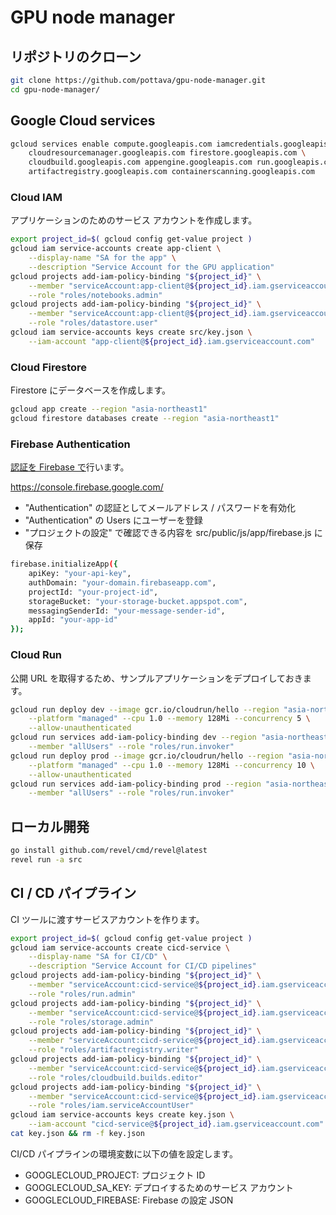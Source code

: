 # GPU node manager

## リポジトリのクローン

```sh
git clone https://github.com/pottava/gpu-node-manager.git
cd gpu-node-manager/
```

## Google Cloud services

```sh
gcloud services enable compute.googleapis.com iamcredentials.googleapis.com \
    cloudresourcemanager.googleapis.com firestore.googleapis.com \
    cloudbuild.googleapis.com appengine.googleapis.com run.googleapis.com \
    artifactregistry.googleapis.com containerscanning.googleapis.com
```

### Cloud IAM

アプリケーションのためのサービス アカウントを作成します。

```sh
export project_id=$( gcloud config get-value project )
gcloud iam service-accounts create app-client \
    --display-name "SA for the app" \
    --description "Service Account for the GPU application"
gcloud projects add-iam-policy-binding "${project_id}" \
    --member "serviceAccount:app-client@${project_id}.iam.gserviceaccount.com" \
    --role "roles/notebooks.admin"
gcloud projects add-iam-policy-binding "${project_id}" \
    --member "serviceAccount:app-client@${project_id}.iam.gserviceaccount.com" \
    --role "roles/datastore.user"
gcloud iam service-accounts keys create src/key.json \
    --iam-account "app-client@${project_id}.iam.gserviceaccount.com"
```

### Cloud Firestore

Firestore にデータベースを作成します。

```sh
gcloud app create --region "asia-northeast1"
gcloud firestore databases create --region "asia-northeast1"
```

### Firebase Authentication

[認証を Firebase で](https://firebase.google.com/docs/auth)行います。

https://console.firebase.google.com/

- "Authentication" の認証としてメールアドレス / パスワードを有効化
- "Authentication" の Users にユーザーを登録
- "プロジェクトの設定" で確認できる内容を src/public/js/app/firebase.js に保存

```sh
firebase.initializeApp({
    apiKey: "your-api-key",
    authDomain: "your-domain.firebaseapp.com",
    projectId: "your-project-id",
    storageBucket: "your-storage-bucket.appspot.com",
    messagingSenderId: "your-message-sender-id",
    appId: "your-app-id"
});
```

### Cloud Run

公開 URL を取得するため、サンプルアプリケーションをデプロイしておきます。

```sh
gcloud run deploy dev --image gcr.io/cloudrun/hello --region "asia-northeast1" \
    --platform "managed" --cpu 1.0 --memory 128Mi --concurrency 5 \
    --allow-unauthenticated
gcloud run services add-iam-policy-binding dev --region "asia-northeast1" \
    --member "allUsers" --role "roles/run.invoker"
gcloud run deploy prod --image gcr.io/cloudrun/hello --region "asia-northeast1" \
    --platform "managed" --cpu 1.0 --memory 128Mi --concurrency 10 \
    --allow-unauthenticated
gcloud run services add-iam-policy-binding prod --region "asia-northeast1" \
    --member "allUsers" --role "roles/run.invoker"
```

## ローカル開発

```sh
go install github.com/revel/cmd/revel@latest
revel run -a src
```

## CI / CD パイプライン

CI ツールに渡すサービスアカウントを作ります。

```sh
export project_id=$( gcloud config get-value project )
gcloud iam service-accounts create cicd-service \
    --display-name "SA for CI/CD" \
    --description "Service Account for CI/CD pipelines"
gcloud projects add-iam-policy-binding "${project_id}" \
    --member "serviceAccount:cicd-service@${project_id}.iam.gserviceaccount.com" \
    --role "roles/run.admin"
gcloud projects add-iam-policy-binding "${project_id}" \
    --member "serviceAccount:cicd-service@${project_id}.iam.gserviceaccount.com" \
    --role "roles/storage.admin"
gcloud projects add-iam-policy-binding "${project_id}" \
    --member "serviceAccount:cicd-service@${project_id}.iam.gserviceaccount.com" \
    --role "roles/artifactregistry.writer"
gcloud projects add-iam-policy-binding "${project_id}" \
    --member "serviceAccount:cicd-service@${project_id}.iam.gserviceaccount.com" \
    --role "roles/cloudbuild.builds.editor"
gcloud projects add-iam-policy-binding "${project_id}" \
    --member "serviceAccount:cicd-service@${project_id}.iam.gserviceaccount.com" \
    --role "roles/iam.serviceAccountUser"
gcloud iam service-accounts keys create key.json \
    --iam-account "cicd-service@${project_id}.iam.gserviceaccount.com"
cat key.json && rm -f key.json
```

CI/CD パイプラインの環境変数に以下の値を設定します。

- GOOGLECLOUD_PROJECT: プロジェクト ID
- GOOGLECLOUD_SA_KEY: デプロイするためのサービス アカウント
- GOOGLECLOUD_FIREBASE: Firebase の設定 JSON
